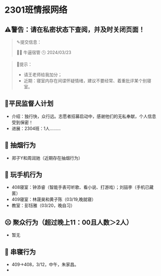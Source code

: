 # 2301班情报网络
## ⚠️警告：请在私密状态下查阅，并及时关闭页面！
> ✎提交信息：
> 
>👨‍💻 牛逼宿管  🕓 2024/03/23

> 🚀提示：
> 
> - 请王老师给我加分；
> - 近期：寝室内存在间谍怀疑情绪，建议不要经常、着重批评某个别寝室。

## 👏平民监督人计划
- 介绍：独行快，众行远。志愿者招募启动中，感谢他们的无私奉献，个人信息受到保密！
- 进展：2304班：1人………

## 🚬 抽烟行为
- 郑子Y和周润驰（近期存在抽烟行为）

## 📱 玩手机行为
- 408寝室：钟添睿（智能手表可听歌、看小说、打游戏）；刘喆李（手机已藏匿）
- 409寝室：林晟昊和黄子陈（03/19,晚就寝）
- 教室：彭钰雅（03/20，晚自习）

## ☹ 聚众行为（超过晚上11：00且人数＞2人）
- 暂无

## 🚪 串寝行为
- 409→408，3/12，中午，朱家昌。
- 


